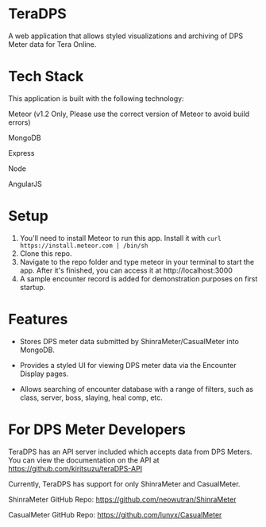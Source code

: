 # TeraDPS

A web application that allows styled visualizations and archiving of DPS Meter data for Tera Online.

# Tech Stack

This application is built with the following technology:

Meteor (v1.2 Only, Please use the correct version of Meteor to avoid build errors)

MongoDB

Express

Node

AngularJS

# Setup

1. You'll need to install Meteor to run this app. Install it with `curl https://install.meteor.com | /bin/sh`
2. Clone this repo.
3. Navigate to the repo folder and type meteor in your terminal to start the app. After it's finished, you can access it at http://localhost:3000
4. A sample encounter record is added for demonstration purposes on first startup.

# Features

- Stores DPS meter data submitted by ShinraMeter/CasualMeter into MongoDB.

- Provides a styled UI for viewing DPS meter data via the Encounter Display pages.

- Allows searching of encounter database with a range of filters, such as class, server, boss, slaying, heal comp, etc.

# For DPS Meter Developers

TeraDPS has an API server included which accepts data from DPS Meters. You can view the documentation on the API at https://github.com/kiritsuzu/teraDPS-API

Currently, TeraDPS has support for only ShinraMeter and CasualMeter.

ShinraMeter GitHub Repo: https://github.com/neowutran/ShinraMeter

CasualMeter GitHub Repo: https://github.com/lunyx/CasualMeter
